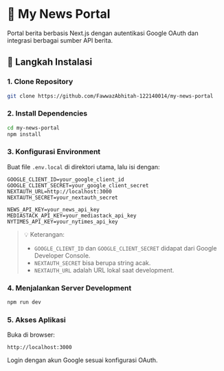 # 📰 My News Portal

Portal berita berbasis Next.js dengan autentikasi Google OAuth dan integrasi berbagai sumber API berita.

## 🚀 Langkah Instalasi

### 1. Clone Repository

```bash
git clone https://github.com/FawwazAbhitah-122140014/my-news-portal
```

### 2. Install Dependencies

```bash
cd my-news-portal
npm install
```

### 3. Konfigurasi Environment

Buat file `.env.local` di direktori utama, lalu isi dengan:

```env
GOOGLE_CLIENT_ID=your_google_client_id
GOOGLE_CLIENT_SECRET=your_google_client_secret
NEXTAUTH_URL=http://localhost:3000
NEXTAUTH_SECRET=your_nextauth_secret

NEWS_API_KEY=your_news_api_key
MEDIASTACK_API_KEY=your_mediastack_api_key
NYTIMES_API_KEY=your_nytimes_api_key
```

> 💡 Keterangan:
> - `GOOGLE_CLIENT_ID` dan `GOOGLE_CLIENT_SECRET` didapat dari Google Developer Console.
> - `NEXTAUTH_SECRET` bisa berupa string acak.
> - `NEXTAUTH_URL` adalah URL lokal saat development.

### 4. Menjalankan Server Development

```bash
npm run dev
```

### 5. Akses Aplikasi

Buka di browser:

```
http://localhost:3000
```

Login dengan akun Google sesuai konfigurasi OAuth.
